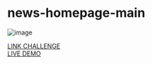 # news-homepage-main
![image](https://github.com/JonathanManzanoDiaz/news-homepage-main/assets/43423216/cce25f6a-d10e-40cb-8068-34a01dac7541)

[LINK CHALLENGE](https://www.frontendmentor.io/challenges/news-homepage-H6SWTa1MFl)
<br>
[LIVE DEMO](https://jonathanmanzanodiaz.github.io/frontendmentor/ALL-CHALLENGES/022-news-homepage-main/)
